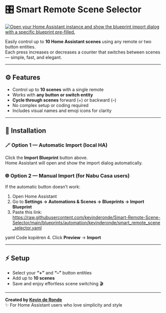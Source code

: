 # 🎛️ Smart Remote Scene Selector

[![Open your Home Assistant instance and show the blueprint import dialog with a specific blueprint pre-filled.](https://my.home-assistant.io/badges/blueprint_import.svg)](https://my.home-assistant.io/redirect/blueprint_import/?blueprint_url=https%3A%2F%2Fraw.githubusercontent.com%2Fkevinderonde%2FSmart-Remote-Scene-Selector%2Frefs%2Fheads%2Fmain%2FREADME.md)

Easily control up to **10 Home Assistant scenes** using any remote or two button entities.  
Each press increases or decreases a counter that switches between scenes — simple, fast, and elegant.

---

## ⚙️ Features
- Control up to **10 scenes** with a single remote  
- Works with **any button or switch entity**  
- **Cycle through scenes** forward (+) or backward (–)  
- No complex setup or coding required  
- Includes visual names and emoji icons for clarity  

---

## 🧩 Installation

### 🪄 Option 1 — Automatic Import (local HA)
Click the **Import Blueprint** button above.  
Home Assistant will open and show the import dialog automatically.

### 🌐 Option 2 — Manual Import (for Nabu Casa users)
If the automatic button doesn’t work:

1. Open Home Assistant  
2. Go to **Settings → Automations & Scenes → Blueprints → Import Blueprint**  
3. Paste this link:  
https://raw.githubusercontent.com/kevinderonde/Smart-Remote-Scene-Selector/main/blueprints/automation/kevinderonde/smart_remote_scene_selector.yaml

yaml
Code kopiëren
4. Click **Preview** → **Import**

---

## ⚡ Setup
- Select your **“+”** and **“–”** button entities  
- Add up to **10 scenes**  
- Save and enjoy effortless scene switching 🎬  

---

**Created by [Kevin de Ronde](https://github.com/kevinderonde)**  
✨ For Home Assistant users who love simplicity and style

